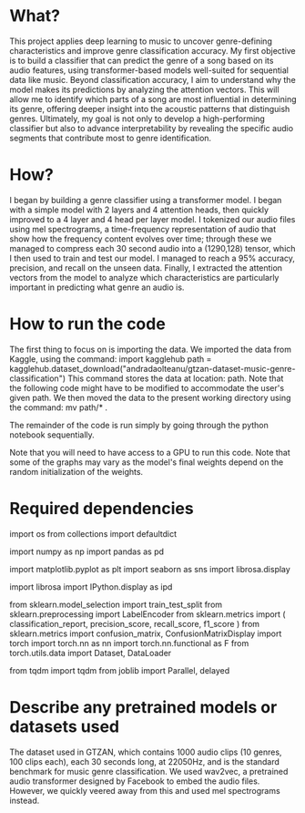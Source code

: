 # What?

This project applies deep learning to music to uncover genre-defining characteristics and improve genre classification accuracy. My first objective is to build a classifier that can predict the genre of a song based on its audio features, using transformer-based models well-suited for sequential data like music. Beyond classification accuracy, I aim to understand why the model makes its predictions by analyzing the attention vectors. This will allow me to identify which parts of a song are most influential in determining its genre, offering deeper insight into the acoustic patterns that distinguish genres. Ultimately, my goal is not only to develop a high-performing classifier but also to advance interpretability by revealing the specific audio segments that contribute most to genre identification.

# How?

I began by building a genre classifier using a transformer model. I began with a simple model with 2 layers and 4 attention heads, then quickly improved to a 4 layer and 4 head per layer model. I tokenized our audio files using mel spectrograms, a time-frequency representation of audio that show how the frequency content evolves over time; through these we managed to compress each 30 second audio into a (1290,128) tensor, which I then used to train and test our model. I managed to reach a 95% accuracy, precision, and recall on the unseen data. Finally, I extracted the attention vectors from the model to analyze which characteristics are particularly important in predicting what genre an audio is.

# How to run the code

The first thing to focus on is importing the data. We imported the data from Kaggle, using the command:
import kagglehub
path = kagglehub.dataset_download("andradaolteanu/gtzan-dataset-music-genre-classification")
 This command stores the data at location: path. Note that the following code might have to be modified to accommodate the user's given path. We then moved the data to the present working directory using the command: mv path/* .

The remainder of the code is run simply by going through the python notebook sequentially. 

Note that you will need to have access to a GPU to run this code. 
Note that some of the graphs may vary as the model's final weights depend on the random initialization of the weights. 

# Required dependencies
import os
from collections import defaultdict

import numpy as np
import pandas as pd

import matplotlib.pyplot as plt
import seaborn as sns
import librosa.display

import librosa
import IPython.display as ipd

from sklearn.model_selection import train_test_split
from sklearn.preprocessing import LabelEncoder
from sklearn.metrics import (
    classification_report,
    precision_score,
    recall_score,
    f1_score
)
from sklearn.metrics import confusion_matrix, ConfusionMatrixDisplay
import torch
import torch.nn as nn
import torch.nn.functional as F
from torch.utils.data import Dataset, DataLoader

from tqdm import tqdm
from joblib import Parallel, delayed


# Describe any pretrained models or datasets used
The dataset used in GTZAN, which contains 1000 audio clips (10 genres, 100 clips each), each 30 seconds long, at 22050Hz, and is the standard benchmark for music genre classification.
We used wav2vec, a pretrained audio transformer designed by Facebook to embed the audio files. However, we quickly veered away from this and used mel spectrograms instead.


